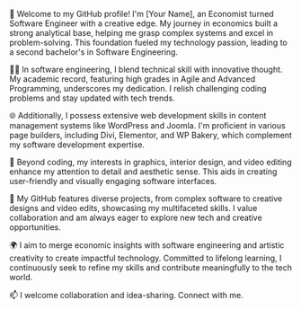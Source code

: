 🌟 Welcome to my GitHub profile! I'm [Your Name], an Economist turned Software Engineer with a creative edge. My journey in economics built a strong analytical base, helping me grasp complex systems and excel in problem-solving. This foundation fueled my technology passion, leading to a second bachelor's in Software Engineering.

👨‍💻 In software engineering, I blend technical skill with innovative thought. My academic record, featuring high grades in Agile and Advanced Programming, underscores my dedication. I relish challenging coding problems and stay updated with tech trends.

🌐 Additionally, I possess extensive web development skills in content management systems like WordPress and Joomla. I'm proficient in various page builders, including Divi, Elementor, and WP Bakery, which complement my software development expertise.

🎨 Beyond coding, my interests in graphics, interior design, and video editing enhance my attention to detail and aesthetic sense. This aids in creating user-friendly and visually engaging software interfaces.

🔧 My GitHub features diverse projects, from complex software to creative designs and video edits, showcasing my multifaceted skills. I value collaboration and am always eager to explore new tech and creative opportunities.

🌍 I aim to merge economic insights with software engineering and artistic creativity to create impactful technology. Committed to lifelong learning, I continuously seek to refine my skills and contribute meaningfully to the tech world.

📫 I welcome collaboration and idea-sharing. Connect with me.
